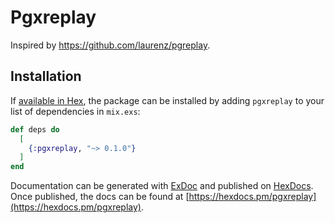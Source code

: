 # Pgxreplay

Inspired by https://github.com/laurenz/pgreplay.

## Installation

If [available in Hex](https://hex.pm/docs/publish), the package can be installed
by adding `pgxreplay` to your list of dependencies in `mix.exs`:

```elixir
def deps do
  [
    {:pgxreplay, "~> 0.1.0"}
  ]
end
```

Documentation can be generated with [ExDoc](https://github.com/elixir-lang/ex_doc)
and published on [HexDocs](https://hexdocs.pm). Once published, the docs can
be found at [https://hexdocs.pm/pgxreplay](https://hexdocs.pm/pgxreplay).

